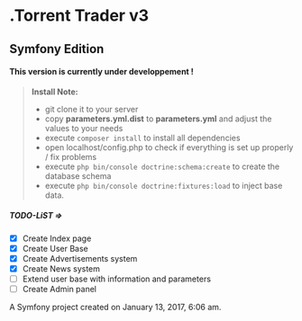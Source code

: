 .Torrent Trader v3
=========
Symfony Edition
---------

#### <i class="icon-pencil"></i> This version is currently under developpement !

> **Install Note:**
> - git clone it to your server
> - copy **parameters.yml.dist** to **parameters.yml** and adjust the values to your needs
> - execute ```composer install``` to install all dependencies
> - open localhost/config.php to check if everything is set up properly / fix problems
> - execute ```php bin/console doctrine:schema:create``` to create the database schema
> - execute ```php bin/console doctrine:fixtures:load``` to inject base data.

##### TODO-LiST =>

- [x] Create Index page
- [x] Create User Base
- [x] Create Advertisements system
- [x] Create News system
- [ ] Extend user base with information and parameters
- [ ] Create Admin panel

A Symfony project created on January 13, 2017, 6:06 am.
